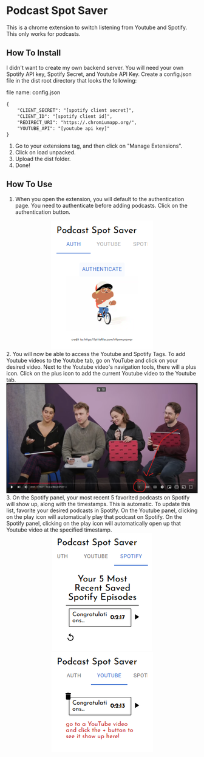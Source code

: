 # Podcast Spot Saver

This is a chrome extension to switch listening from Youtube and Spotify. This only works for podcasts.

## How To Install
I didn't want to create my own backend server. 
You will need your own Spotify API key, Spotify Secret, and Youtube API Key. Create a config.json file in the dist root directory that looks the following:

file name: config.json
```
{
    "CLIENT_SECRET": "[spotify client secret]",
    "CLIENT_ID": "[spotify client id]",
    "REDIRECT_URI": "https://.chromiumapp.org/",
    "YOUTUBE_API": "[youtube api key]"
}

```

1. Go to your extensions tag, and then click on "Manage Extensions". 
2. Click on load unpacked. 
3. Upload the dist folder.
4. Done!

## How To Use
1. When you open the extension, you will default to the authentication page. You need to authenticate before adding podcasts. Click on the authentication button.
<div align="center">
<img src = "podcastspotsaverscreenshot.png" alt = "podcastspotsaverscreenshot">
</div>
2. You will now be able to access the Youtube and Spotify Tags. To add Youtube videos to the Youtube tab, go on YouTube and click on your desired video. Next to the Youtube video's navigation tools, there will a plus icon. Click on the plus icon to add the current Youtube video to the Youtube tab.
<div align="center">
<img src="add.png" alt = "add">
</div>
3. On the Spotify panel, your most recent 5 favorited podcasts on Spotify will show up, along with the timestamps. This is automatic. To update this list, favorite your desired podcasts in Spotify. 
On the Youtube panel, clicking on the play icon will automatically play that podcast on Spotify. 
On the Spotify panel, clicking on the play icon will automatically open up that Youtube video at the specified timestamp. 
<div align = "center">
<img src = "spotify.png" alt="spotify">
<img src = "youtube.png" alt = "youtube">
</div>